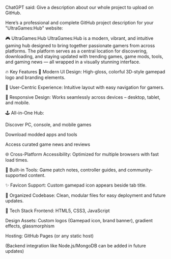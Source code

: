 ChatGPT said:
Give a description about our whole project to upload on GitHub.

Here’s a professional and complete GitHub project description for your "UltraGames:Hub" website:

🎮 UltraGames:Hub
UltraGames:Hub is a modern, vibrant, and intuitive gaming hub designed to bring together passionate gamers from across platforms. The platform serves as a central location for discovering, downloading, and staying updated with trending games, game mods, tools, and gaming news — all wrapped in a visually stunning interface.

🔥 Key Features
🎨 Modern UI Design: High-gloss, colorful 3D-style gamepad logo and branding elements.

🧠 User-Centric Experience: Intuitive layout with easy navigation for gamers.

📱 Responsive Design: Works seamlessly across devices – desktop, tablet, and mobile.

🕹️ All-in-One Hub:

Discover PC, console, and mobile games

Download modded apps and tools

Access curated game news and reviews

🌐 Cross-Platform Accessibility: Optimized for multiple browsers with fast load times.

🔧 Built-in Tools: Game patch notes, controller guides, and community-supported content.

✨ Favicon Support: Custom gamepad icon appears beside tab title.

📁 Organized Codebase: Clean, modular files for easy deployment and future updates.

🚀 Tech Stack
Frontend: HTML5, CSS3, JavaScript

Design Assets: Custom logos (Gamepad icon, brand banner), gradient effects, glassmorphism

Hosting: GitHub Pages (or any static host)

(Backend integration like Node.js/MongoDB can be added in future updates)